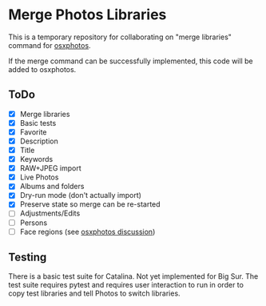 # Merge Photos Libraries

This is a temporary repository for collaborating on "merge libraries" command for [osxphotos](https://github.com/RhetTbull/osxphotos).

If the merge command can be successfully implemented, this code will be added to osxphotos.

## ToDo

- [x] Merge libraries
- [x] Basic tests
- [x] Favorite
- [x] Description
- [x] Title
- [x] Keywords
- [x] RAW+JPEG import
- [x] Live Photos
- [x] Albums and folders
- [x] Dry-run mode (don't actually import)
- [x] Preserve state so merge can be re-started
- [ ] Adjustments/Edits
- [ ] Persons
- [ ] Face regions (see [osxphotos discussion](https://github.com/RhetTbull/osxphotos/discussions/356))

## Testing

There is a basic test suite for Catalina. Not yet implemented for Big Sur.  The test suite requires pytest and requires user interaction to run in order to copy test libraries and tell Photos to switch libraries.